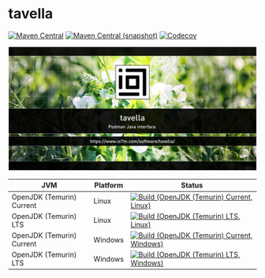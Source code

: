 tavella
===

[![Maven Central](https://img.shields.io/maven-central/v/com.io7m.tavella/com.io7m.tavella.svg?style=flat-square)](http://search.maven.org/#search%7Cga%7C1%7Cg%3A%22com.io7m.tavella%22)
[![Maven Central (snapshot)](https://img.shields.io/nexus/s/https/s01.oss.sonatype.org/com.io7m.tavella/com.io7m.tavella.svg?style=flat-square)](https://s01.oss.sonatype.org/content/repositories/snapshots/com/io7m/tavella/)
[![Codecov](https://img.shields.io/codecov/c/github/io7m/tavella.svg?style=flat-square)](https://codecov.io/gh/io7m/tavella)

![tavella](./src/site/resources/tavella.jpg?raw=true)

| JVM | Platform | Status |
|-----|----------|--------|
| OpenJDK (Temurin) Current | Linux | [![Build (OpenJDK (Temurin) Current, Linux)](https://img.shields.io/github/actions/workflow/status/io7m/tavella/main.linux.temurin.current.yml)](https://github.com/io7m/tavella/actions?query=workflow%3Amain.linux.temurin.current)|
| OpenJDK (Temurin) LTS | Linux | [![Build (OpenJDK (Temurin) LTS, Linux)](https://img.shields.io/github/actions/workflow/status/io7m/tavella/main.linux.temurin.lts.yml)](https://github.com/io7m/tavella/actions?query=workflow%3Amain.linux.temurin.lts)|
| OpenJDK (Temurin) Current | Windows | [![Build (OpenJDK (Temurin) Current, Windows)](https://img.shields.io/github/actions/workflow/status/io7m/tavella/main.windows.temurin.current.yml)](https://github.com/io7m/tavella/actions?query=workflow%3Amain.windows.temurin.current)|
| OpenJDK (Temurin) LTS | Windows | [![Build (OpenJDK (Temurin) LTS, Windows)](https://img.shields.io/github/actions/workflow/status/io7m/tavella/main.windows.temurin.lts.yml)](https://github.com/io7m/tavella/actions?query=workflow%3Amain.windows.temurin.lts)|
